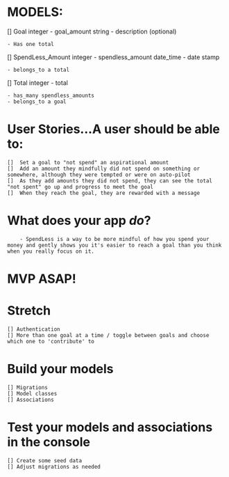 # MODELS:

[] Goal
    integer - goal_amount
    string - description (optional)

    - Has one total

[] SpendLess_Amount
    integer - spendless_amount
    date_time - date stamp

    - belongs_to a total

[] Total
    integer - total

    - has_many spendless_amounts
    - belongs_to a goal

# User Stories...A user should be able to:
    []  Set a goal to "not spend" an aspirational amount
    []  Add an amount they mindfully did not spend on something or somewhere, although they were tempted or were on auto-pilot
    []  As they add amounts they did not spend, they can see the total "not spent" go up and progress to meet the goal
    []  When they reach the goal, they are rewarded with a message
# What does your app *do*?
        - SpendLess is a way to be more mindful of how you spend your money and gently shows you it's easier to reach a goal than you think when you really focus on it.

# MVP ASAP!

# Stretch
    [] Authentication
    [] More than one goal at a time / toggle between goals and choose which one to 'contribute' to

# Build your models
    [] Migrations
    [] Model classes
    [] Associations

# Test your models and associations in the console
    [] Create some seed data
    [] Adjust migrations as needed